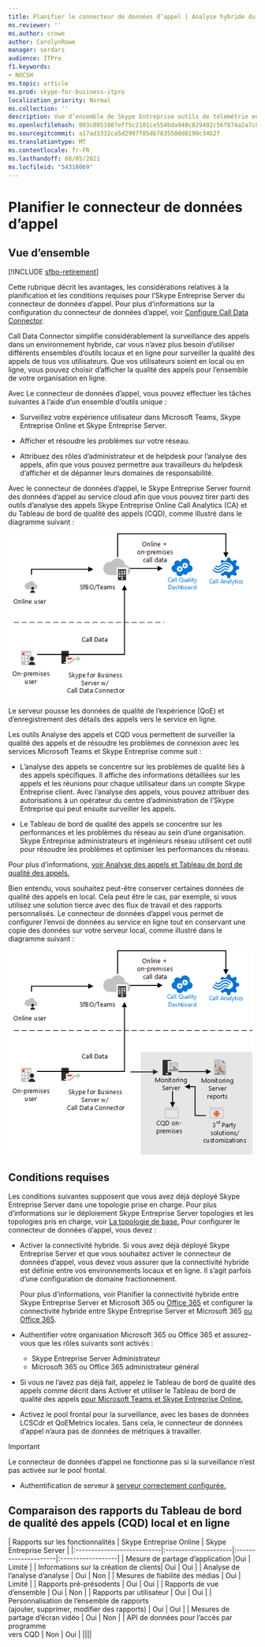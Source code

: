 ```yaml
---
title: Planifier le connecteur de données d’appel | Analyse hybride du tableau de bord de qualité des appels
ms.reviewer: ''
ms.author: crowe
author: CarolynRowe
manager: serdars
audience: ITPro
f1.keywords:
- NOCSH
ms.topic: article
ms.prod: skype-for-business-itpro
localization_priority: Normal
ms.collection: ''
description: Vue d’ensemble de Skype Entreprise outils de télémétrie en ligne pour surveiller une implémentation sur site dans un scénario hybride.
ms.openlocfilehash: 803c8051087eff5c2101ce554bda948c829402c56f874a2a7c823be2ba323d67
ms.sourcegitcommit: a17ad3332ca5d2997f85db7835500d8190c34b2f
ms.translationtype: MT
ms.contentlocale: fr-FR
ms.lasthandoff: 08/05/2021
ms.locfileid: "54318069"
---
```

# <a name="plan-call-data-connector"></a>Planifier le connecteur de données d’appel

## <a name="overview"></a>Vue d’ensemble

[!INCLUDE [sfbo-retirement](../../Hub/includes/sfbo-retirement.md)]

Cette rubrique décrit les avantages, les considérations relatives à la planification et les conditions requises pour l’Skype Entreprise Server du connecteur de données d’appel. Pour plus d’informations sur la configuration du connecteur de données d’appel, voir [Configure Call Data Connector](configure-call-data-connector.md).


Call Data Connector simplifie considérablement la surveillance des appels dans un environnement hybride, car vous n’avez plus besoin d’utiliser différents ensembles d’outils locaux et en ligne pour surveiller la qualité des appels de tous vos utilisateurs. Que vos utilisateurs soient en local ou en ligne, vous pouvez choisir d’afficher la qualité des appels pour l’ensemble de votre organisation en ligne.

Avec Le connecteur de données d’appel, vous pouvez effectuer les tâches suivantes à l’aide d’un ensemble d’outils unique :

- Surveillez votre expérience utilisateur dans Microsoft Teams, Skype Entreprise Online et Skype Entreprise Server.

- Afficher et résoudre les problèmes sur votre réseau.

- Attribuez des rôles d’administrateur et de helpdesk pour l’analyse des appels, afin que vous pouvez permettre aux travailleurs du helpdesk d’afficher et de dépanner leurs domaines de responsabilité.

Avec le connecteur de données d’appel, le Skype Entreprise Server fournit des données d’appel au service cloud afin que vous pouvez tirer parti des outils d’analyse des appels Skype Entreprise Online Call Analytics (CA) et du Tableau de bord de qualité des appels (CQD), comme illustré dans le diagramme suivant :

![SfB Messagerie vocale infonuagique](../../sfbserver2019/media/call-data-connector-plan-1.png)

Le serveur pousse les données de qualité de l’expérience (QoE) et d’enregistrement des détails des appels vers le service en ligne.

Les outils Analyse des appels et CQD vous permettent de surveiller la qualité des appels et de résoudre les problèmes de connexion avec les services Microsoft Teams et Skype Entreprise comme suit :

- L’analyse des appels se concentre sur les problèmes de qualité liés à des appels spécifiques. Il affiche des informations détaillées sur les appels et les réunions pour chaque utilisateur dans un compte Skype Entreprise client.  Avec l’analyse des appels, vous pouvez attribuer des autorisations à un opérateur du centre d’administration de l’Skype Entreprise qui peut ensuite surveiller les appels.

- Le Tableau de bord de qualité des appels se concentre sur les performances et les problèmes du réseau au sein d’une organisation. Skype Entreprise administrateurs et ingénieurs réseau utilisent cet outil pour résoudre les problèmes et optimiser les performances du réseau.

Pour plus d’informations, [voir Analyse des appels et Tableau de bord de qualité des appels.](/SkypeForBusiness/using-call-quality-in-your-organization/difference-between-call-analytics-and-call-quality-dashboard)

Bien entendu, vous souhaitez peut-être conserver certaines données de qualité des appels en local. Cela peut être le cas, par exemple, si vous utilisez une solution tierce avec des flux de travail et des rapports personnalisés.  Le connecteur de données d’appel vous permet de configurer l’envoi de données au service en ligne tout en conservant une copie des données sur votre serveur local, comme illustré dans le diagramme suivant :

![SfB Messagerie vocale infonuagique](../../sfbserver2019/media/call-data-connector-plan-2.png)

## <a name="requirements"></a>Conditions requises

Les conditions suivantes supposent que vous avez déjà déployé Skype Entreprise Server dans une topologie prise en charge.  Pour plus d’informations sur le déploiement Skype Entreprise Server topologies et les topologies pris en charge, voir [La topologie de base.](../../SfbServer/plan-your-deployment/topology-basics/topology-basics.md) Pour configurer le connecteur de données d’appel, vous devez :

- Activer la connectivité hybride. Si vous avez déjà déployé Skype Entreprise Server et que vous souhaitez activer le connecteur de données d’appel, vous devez vous assurer que la connectivité hybride est définie entre vos environnements locaux et en ligne. Il s’agit parfois d’une configuration de domaine fractionnement.

   Pour plus d’informations, voir Planifier la connectivité hybride entre Skype Entreprise Server et Microsoft 365 ou [Office 365](plan-hybrid-connectivity.md) et configurer la connectivité hybride entre Skype Entreprise Server et Microsoft 365 [ou Office 365](configure-hybrid-connectivity.md).

- Authentifier votre organisation Microsoft 365 ou Office 365 et assurez-vous que les rôles suivants sont activés :

  - Skype Entreprise Server Administrateur
  - Microsoft 365 ou Office 365 administrateur général

- Si vous ne l’avez pas déjà fait, appelez le Tableau de bord de qualité des appels comme décrit dans Activer et utiliser le Tableau de bord de qualité des appels [pour Microsoft Teams et Skype Entreprise Online.](/microsoftteams/turning-on-and-using-call-quality-dashboard)

- Activez le pool frontal pour la surveillance, avec les bases de données LCSCdr et QoEMetrics locales. Sans cela, le connecteur de données d’appel n’aura pas de données de métriques à travailler.

> [!IMPORTANT]
> Le connecteur de données d’appel ne fonctionne pas si la surveillance n’est pas activée sur le pool frontal.

- Authentification de serveur à [serveur correctement configurée.](../../SfbServer/manage/authentication/server-to-server-and-partner-applications.md) 

## <a name="comparison-of-on-premises-and-online-call-quality-dashboard-cqd-reports"></a>Comparaison des rapports du Tableau de bord de qualité des appels (CQD) local et en ligne

| Rapports sur les fonctionnalités | Skype Entreprise Online | Skype Entreprise Server   |
|:---------------------------|:---------------------|:---------------------|:------------------|
| Mesure de partage d’application |Oui | Limité |
| Informations sur la création de clients| Oui | Oui |
| Analyse de l’analyse d’analyse | Oui | Non |
| Mesures de fiabilité des médias | Oui | Limité |
| Rapports pré-présodents | Oui | Oui |
| Rapports de vue d’ensemble | Oui | Non |
| Rapports par utilisateur | Oui | Oui |
| Personnalisation de l’ensemble de rapports <br> (ajouter, supprimer, modifier des rapports) | Oui | Oui |
| Mesures de partage d’écran vidéo | Oui | Non |
| API de données pour l’accès par programme <br> vers CQD | Non | Oui |
||||